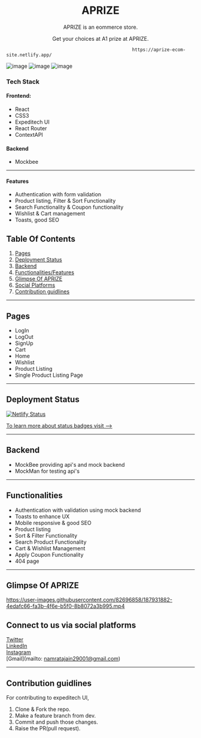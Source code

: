 <h1 align="center">APRIZE</h1>
<p align="center">APRIZE is an eommerce store.</p>
<p align="center">Get your choices at A1 prize at APRIZE.</p>

                                                   https://aprize-ecom-site.netlify.app/

![image](https://img.shields.io/github/issues/Namrata-J/APRIZE)
![image](https://img.shields.io/github/forks/Namrata-J/APRIZE)
![image](https://img.shields.io/github/stars/Namrata-J/APRIZE)

### Tech Stack

#### Frontend:
- React
- CSS3
- Expeditech UI
- React Router
- ContextAPI

#### Backend
- Mockbee

<hr>

#### Features
- Authentication with form validation
- Product listing, Filter & Sort Functionality
- Search Functionality & Coupon functionality
- Wishlist & Cart management
- Toasts, good SEO

## Table Of Contents
1. [Pages](#Pages)
2. [Deployment Status](#status)
3. [Backend](#mockbee)
4. [Functionalities/Features](#feature)
5. [Glimpse Of APRIZE](#glimpse)
6. [Social Platforms](#social)
7. [Contribution guidlines](#contribution)

<hr>

## Pages<a name="Pages"></a>
* LogIn
* LogOut
* SignUp
* Cart
* Home
* Wishlist
* Product Listing
* Single Product Listing Page

<hr>

## Deployment Status<a name="status"></a>
[![Netlify Status](https://api.netlify.com/api/v1/badges/65ff00ec-f61e-4e0e-a10a-973ac8a0f7e5/deploy-status)](https://app.netlify.com/sites/aprize-ecom-site/deploys)

[To learn more about status badges visit -->](https://docs.netlify.com/monitor-sites/status-badges/?_ga=2.33791655.74730842.1660376495-236702144.1656589951)

<hr>

## Backend<a name="mockbee"></a>
* MockBee providing api's and mock backend
* MockMan for testing api's

<hr>

## Functionalities<a name="feature"></a>

- Authentication with validation using mock backend
- Toasts to enhance UX
- Mobile responsive & good SEO
- Product listing
- Sort & Filter Functionality
- Search Product Functionality
- Cart & Wishlist Management
- Apply Coupon Functionality
- 404 page

<hr>

## Glimpse Of APRIZE<a name="glimpse"></a>

https://user-images.githubusercontent.com/82696858/187931882-4edafc66-fa3b-4f6e-b5f0-8b8072a3b995.mp4

## Connect to us via social platforms<a name="social"></a>
[Twitter](https://twitter.com/muse_the_coder) <br>
[LinkedIn](https://www.linkedin.com/in/namrata-jain-2b6203216/) <br>
[Instagram](https://www.instagram.com/the_dexterous_me/?r=nametag) <br>
[Gmail](mailto: namratajain29001@gmail.com) <br>

<hr>

## Contribution guidlines<a name="contribution"></a>
For contributing to expeditech UI,
1. Clone & Fork the repo.
2. Make a feature branch from dev.
3. Commit and push those changes.
4. Raise the PR(pull request).

